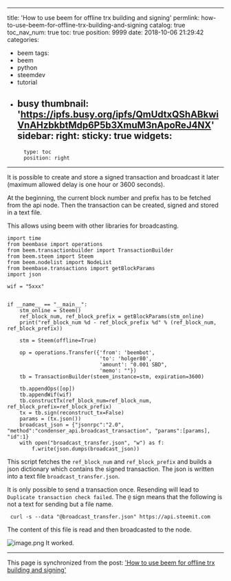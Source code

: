 
---
title: 'How to use beem for offline trx building and signing'
permlink: how-to-use-beem-for-offline-trx-building-and-signing
catalog: true
toc_nav_num: true
toc: true
position: 9999
date: 2018-10-06 21:29:42
categories:
- beem
tags:
- beem
- python
- steemdev
- tutorial
- busy
thumbnail: 'https://ipfs.busy.org/ipfs/QmUdtxQShABkwiVnAHzbkbtMdp6P5b3XmuM3nApoReJ4NX'
sidebar:
    right:
        sticky: true
widgets:
    -
        type: toc
        position: right
---


It is possible to create and store a signed transaction and broadcast it later (maximum allowed delay is one hour or 3600 seconds).

At the beginning, the current block number and prefix has to be fetched from the api node. 
Then the transaction can be created, signed and stored in a text file.

This allows using beem with other libraries for broadcasting. 
```
import time
from beembase import operations
from beem.transactionbuilder import TransactionBuilder
from beem.steem import Steem
from beem.nodelist import NodeList
from beembase.transactions import getBlockParams
import json

wif = "5xxx"


if __name__ == "__main__":
    stm_online = Steem()
    ref_block_num, ref_block_prefix = getBlockParams(stm_online)
    print("ref_block_num %d - ref_block_prefix %d" % (ref_block_num, ref_block_prefix))

    stm = Steem(offline=True)

    op = operations.Transfer({'from': 'beembot',
                              'to': 'holger80',
                              'amount': "0.001 SBD",
                              'memo': ""})
    tb = TransactionBuilder(steem_instance=stm, expiration=3600)

    tb.appendOps([op])
    tb.appendWif(wif)
    tb.constructTx(ref_block_num=ref_block_num, ref_block_prefix=ref_block_prefix)
    tx = tb.sign(reconstruct_tx=False)
    params = (tx.json())
    broadcast_json = {"jsonrpc":"2.0", "method":"condenser_api.broadcast_transaction", "params":[params], "id":1}
    with open("broadcast_transfer.json", "w") as f:
        f.write(json.dumps(broadcast_json))
```
This script fetches the `ref_block_num` and `ref_block_prefix` and builds a json dictionary which contains the signed transaction. The json is written into a text file `broadcast_transfer.json`. 

It is only possible to send a transaction once. Resending will lead to `Duplicate transaction check failed`. The `@` sign means that the following is not a text for sending but a file name. 
```
 curl -s --data "@broadcast_transfer.json" https://api.steemit.com
```
The content of this file is read and then broadcasted to the node. 

![image.png](https://ipfs.busy.org/ipfs/QmUdtxQShABkwiVnAHzbkbtMdp6P5b3XmuM3nApoReJ4NX)
It worked. 


- - -

This page is synchronized from the post: ['How to use beem for offline trx building and signing'](https://steemit.com/@holger80/how-to-use-beem-for-offline-trx-building-and-signing)
